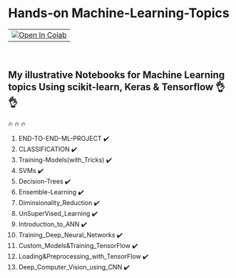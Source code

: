 # Hands-on Machine-Learning-Topics  <br /> 

<table align='center'>
  <td>
    <a href="https://drive.google.com/drive/folders/1-G_AQLWK-_XV3Luoo_UJ0sQFgB_ljydX?usp=sharing" target="_parent"><img src="https://colab.research.google.com/assets/colab-badge.svg" alt="Open In Colab"/></a>
  </td>
</table> <br />


## My illustrative Notebooks for Machine Learning topics Using scikit-learn, Keras & Tensorflow  :ok_hand: :ok_hand: 
:fire: :fire: :fire:
1. END-TO-END-ML-PROJECT :heavy_check_mark:
2. CLASSIFICATION  :heavy_check_mark:
3. Training-Models(with_Tricks) :heavy_check_mark:
4. SVMs  :heavy_check_mark:
5. Decision-Trees  :heavy_check_mark:
6. Ensemble-Learning  :heavy_check_mark:
7. Diminsionality_Reduction  :heavy_check_mark:
8. UnSuperVised_Learning  :heavy_check_mark:
9. Introduction_to_ANN :heavy_check_mark:
10. Training_Deep_Neural_Networks :heavy_check_mark:
11. Custom_Models&Training_TensorFlow :heavy_check_mark:
12. Loading&Preprocessing_with_TensorFlow :heavy_check_mark:
13. Deep_Computer_Vision_using_CNN :heavy_check_mark:
